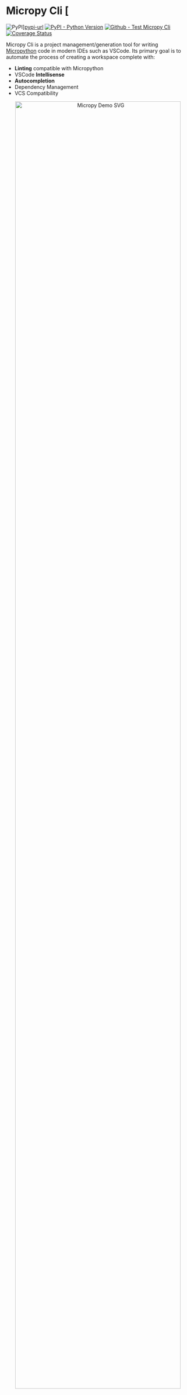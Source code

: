 # Micropy Cli [
![PyPI][pypi-img]][pypi-url] [![PyPI - Python Version][pypiv-img]][pypi-url] [![Github - Test Micropy Cli][build-img]][build-url] [![Coverage Status][cover-img]][cover-url]


Micropy Cli is a project management/generation tool for writing [Micropython](https://micropython.org/)
 code in modern IDEs such as VSCode.
Its primary goal is to automate the process of creating a workspace complete with:

* **Linting** compatible with Micropython
* VSCode **Intellisense**
* **Autocompletion**
* Dependency Management
* VCS Compatibility


<p align='center'>
    <img width='95%' src='.github/img/micropy.svg' alt="Micropy Demo SVG">
</p>

[pypi-img]: https://img.shields.io/pypi/v/micropy-cli?logo=pypi&logoColor=white&style=flat-square
[pypi-url]: https://pypi.org/project/micropy-cli/
[pypiv-img]: https://img.shields.io/pypi/pyversions/micropy-cli.svg?style=flat-square&logo=python&logoColor=green
[build-img]: https://img.shields.io/github/workflow/status/BradenM/micropy-cli/Test%20MicropyCli/master?logo=github&style=flat-square
[build-url]: https://github.com/BradenM/micropy-cli/actions
[cover-img]: https://img.shields.io/coveralls/github/BradenM/micropy-cli/master?style=flat-square&logo=coveralls
[cover-url]: https://coveralls.io/github/BradenM/micropy-cli

# Getting Started

## Installation

You can download and install the latest version of this software from the Python package index (PyPI) as follows:

`pip install --upgrade micropy-cli`




If applicable, you can test out a pre-release by executing:

`pip install --upgrade --pre micropy-cli`



## Creating a Project

Creating a new project folder is as simple as:

1. Executing `micropy init <PROJECT NAME>`


2. Selecting which features to enable
3. Selecting your target device/firmware
4. Boom. Your workspace is ready.

<p align='center'>
    <img src='https://github.com/BradenM/micropy-cli/raw/master/.github/img/demo.gif' alt="Micropy Demo">
</p>


## Micropy Project Environment

When creating a project with `micropy-cli`, a special `.micropy/` folder is added, which contains a `micropy.json` configuration file.


* A `.micropy/` folder
* A `micropy.json` file


The `.micropy/` contains symlinks from your project to your `$HOME/.micropy/stubs` folder. By doing this, micropy can reference the required stub files for your project as relative to it, rather than using absolute paths to `$HOME/.micropy`. How does this benefit you? Thanks to this feature, you can feel free to push common setting files such as `settings.json` and `.pylint.rc` to your remote git repository. This way, others who clone your repo can achieve a matching workspace in their local environment.

> Note: The generated `.micropy/` folder should be *IGNORED* by your VCS. It is created locally for each environment via the `micropy.json` file.


The `micropy.json` file contains information micropy needs in order to resolve your projects required files when other clone your repo. Think of it as a `package.json` for micropython.

## Cloning a Micropy Environment

To setup a Micropy environment locally, simply:

* Install `micropy-cli`



* Navigate to the project directory
* Execute `micropy`
* Install `micropy-cli`




Micropy will automatically configure and install any stubs required by a project thanks to its `micropy.json` file.

## Project Dependencies

While all modules that are included in your targeted micropython firmware are available with autocompletion, intellisense, and linting, most projects require external dependencies.

Currently, handling dependencies with micropython is a bit tricky. Maybe you can install a cpython version of your requirement? Maybe you could just copy and paste it? What if it needs to be frozen?

Micropy handles all these issues for you automatically. Not only does it track your project's dependencies, it keeps both `requirements.txt` and `dev-requirements.txt` updated, enables autocompletion/intellisense for each dep, and allows you to import them just as you would on your device.

This allows you to include your requirement however you want, whether that be as a frozen module in your custom built firmware, or simply in the `/lib` folder on your device.

#### Installing Packages

To add a package as a requirement for your project, run:

`micropy install <PACKAGE_NAMES>`

while in your project's root directory.

This will automatically execute the following:

* Source `PACKAGE_NAMES` from pypi, as a url, or a local path
* Retrieve the module/package and stub it, adding it to your local `.micropy` folder.
* Add requirement to your `micropy.json`
* Update `requirements.txt`

To install dev packages that are not needed on your device, but are needed for local development, add the `--development` flag. This will do everything above **except** stub the requirement.


You can also install all requirements found in `micropy.json`/`requirements.txt`/`dev-requirements.txt` by executing `micropy install` without passing any packages. Micropy will automatically do this when setting up a local environment of an existing micropy project.

#### Example

Lets say your new project will depend on [picoweb](https://pypi.org/project/picoweb/) and [blynklib](https://pypi.org/project/blynklib/). Plus, you'd like to use [rshell](https://pypi.org/project/rshell/) to communicate directly with your device. After creating your project via `micropy init`, you can install your requirements as so:

<p align='center'>
    <img width="70%" src='.github/img/install_demo.svg' alt="Micropy Pkg Install Demo">
</p>

Now you or anybody cloning your project can import those requirements normally, and have the benefits of all the features micropy brings:

<p align='center'>
    <img width="70%" src='https://github.com/BradenM/micropy-cli/raw/master/.github/img/deps_demo.gif' alt="Micropy Deps Demo">
</p>


## Stub Management

Stub files are the magic behind how micropy allows features such as linting, Intellisense, and autocompletion to work. To achieve the best results with MicropyCli, its important that you first add the appropriate stubs for the device/firmware your project uses.

> Note: When working in a micropy project, all stub related commands will also be executed on the active project. (i.e if in a project and you run `micropy stubs add <stub-name>`, then that stub retrieved AND added to the active project.)

### Adding Stubs

Adding stubs to Micropy is a breeze. Simply run: `micropy stubs add <STUB_NAME>`
By sourcing [micropy-stubs](https://github.com/BradenM/micropy-stubs), MicroPy has several premade stub packages to choose from.

These packages generally use the following naming schema:

`<device>-<firmware>-<version>`

For example, running `micropy stubs add esp32-micropython-1.11.0` will install the following:
* Micropython Specific Stubs
* ESP32 Micropython v1.11 Device Specific Stubs
* Frozen Modules for both device and firmware

You can search stubs that are made available to Micropy via `micropy stubs search <QUERY>`

Alternatively, using `micropy stubs add <PATH>`, you can manually add stubs to Micropy.
For manual stub generation, please see [Josvel/micropython-stubber](https://github.com/Josverl/micropython-stubber).

### Creating Stubs

Using `micropy stubs create <PORT/IP_ADDRESS>`, MicropyCli can automatically generate and add stubs from any Micropython device you have on hand. This can be done over both USB and WiFi.

> Note: For stub creation, micropy-cli has additional dependencies.
>
> These can be installed by executing: `pip install micropy-cli[stubs]`





### Viewing Stubs

To list stubs you have installed, simply run `micropy stubs list`.

To search for stubs for your device, use `micropy stubs search <QUERY>`.

# See Also

* [VSCode IntelliSense, Autocompletion & Linting capabilities][lemariva-blog]
    - An awesome article written by [lemariva](https://github.com/lemariva). It covers creating a micropython project environment from scratch using `micropy-cli` and [pymakr-vsc](pymakr-vsc). Great place to start if you're new to this!

* [Developing for the Raspberry Pi Pico in VS Code][cpwood-medium]
    - A getting started guide for developing in micropython on the Raspberry Pi Pico by [cpwood][cpwood-git].
    - Also see: [Pico-Go: Micropy-Cli][cpwood-picogo]

* [Awesome MicroPython][awesome-micropy]
    - Collection of awesome micropython libraries / resources.
    - Features `micropy-cli` along with several other great development tools under the [Development][awesome-micropy-develop] category.


[lemariva-blog]: https://lemariva.com/blog/2019/08/micropython-vsc-ide-intellisense
[lemariva-git]:  https://github.com/lemariva

[cpwood-medium]: https://medium.com/all-geek-to-me/developing-for-the-raspberry-pi-pico-in-vs-code-getting-started-6dbb3da5ba97
[cpwood-picogo]: http://pico-go.net/docs/help/micropy/
[cpwood-git]: https://github.com/cpwood/

[awesome-micropy]: https://awesome-micropython.com/
[awesome-micropy-develop]: https://awesome-micropython.com/#development

# Acknowledgements

## Micropython-Stubber
[Josvel/micropython-stubber](https://github.com/Josverl/micropython-stubber)

Josverl's Repo is full of information regarding Micropython compatibility with VSCode and more. To find out more about how this process works, take a look at it.

micropy-cli and [micropy-stubs](https://github.com/BradenM/micropy-stubs) depend on micropython-stubber for its ability to generate frozen modules, create stubs on a pyboard, and more.
